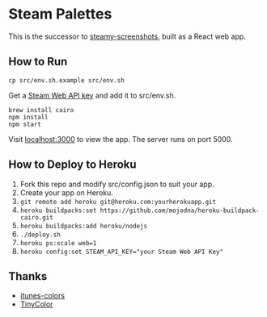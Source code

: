 # Steam Palettes

This is the successor to [steamy-screenshots](https://github.com/cheshire137/steamy-screenshots), built as a React web app.

## How to Run

    cp src/env.sh.example src/env.sh

Get a [Steam Web API key](http://steamcommunity.com/dev/apikey) and add it to src/env.sh.

    brew install cairo
    npm install
    npm start

Visit [localhost:3000](http://localhost:3000/) to view the app. The server runs on port 5000.

## How to Deploy to Heroku

1. Fork this repo and modify src/config.json to suit your app.
1. Create your app on Heroku.
1. `git remote add heroku git@heroku.com:yourherokuapp.git`
1. `heroku buildpacks:set https://github.com/mojodna/heroku-buildpack-cairo.git`
1. `heroku buildpacks:add heroku/nodejs`
1. `./deploy.sh`
1. `heroku ps:scale web=1`
1. `heroku config:set STEAM_API_KEY="your Steam Web API Key"`

## Thanks

- [itunes-colors](https://github.com/lukasklein/itunes-colors)
- [TinyColor](https://github.com/bgrins/TinyColor)
